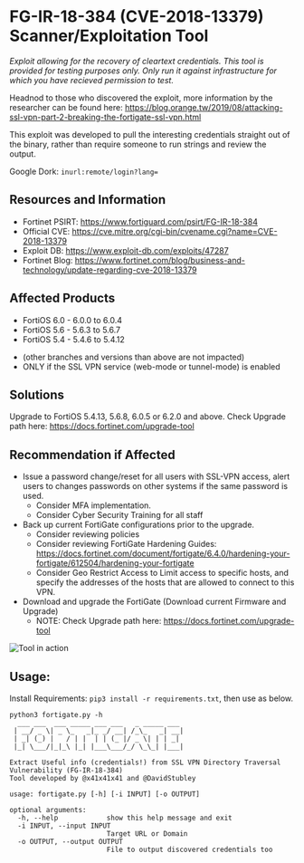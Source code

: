 # FG-IR-18-384 (CVE-2018-13379) Scanner/Exploitation Tool
*Exploit allowing for the recovery of cleartext credentials. This tool is provided for testing purposes only. Only run it against infrastructure for which you have recieved permission to test.*

Headnod to those who discovered the exploit, more information by the researcher can be found here: 
https://blog.orange.tw/2019/08/attacking-ssl-vpn-part-2-breaking-the-fortigate-ssl-vpn.html

This exploit was developed to pull the interesting credentials straight out of the binary, rather than require someone to run strings and review the output.

Google Dork: `inurl:remote/login?lang=`

## Resources and Information
-	Fortinet PSIRT: https://www.fortiguard.com/psirt/FG-IR-18-384 
- Official CVE: https://cve.mitre.org/cgi-bin/cvename.cgi?name=CVE-2018-13379 
- Exploit DB: https://www.exploit-db.com/exploits/47287 
- Fortinet Blog: https://www.fortinet.com/blog/business-and-technology/update-regarding-cve-2018-13379 

## Affected Products
-	FortiOS 6.0 - 6.0.0 to 6.0.4
-	FortiOS 5.6 - 5.6.3 to 5.6.7
-	FortiOS 5.4 - 5.4.6 to 5.4.12
* (other branches and versions than above are not impacted)
* ONLY if the SSL VPN service (web-mode or tunnel-mode) is enabled


## Solutions
Upgrade to FortiOS 5.4.13, 5.6.8, 6.0.5 or 6.2.0 and above.
Check Upgrade path here: https://docs.fortinet.com/upgrade-tool 

## Recommendation if Affected
- Issue a password change/reset for all users with SSL-VPN access, alert users to changes passwords on other systems if the same password is used.
  - Consider MFA implementation.
  - Consider Cyber Security Training for all staff
- Back up current FortiGate configurations prior to the upgrade.
  - Consider reviewing policies
  - Consider reviewing FortiGate Hardening Guides: https://docs.fortinet.com/document/fortigate/6.4.0/hardening-your-fortigate/612504/hardening-your-fortigate 
  - Consider Geo Restrict Access to Limit access to specific hosts, and specify the addresses of the hosts that are allowed to connect to this VPN.
- Download and upgrade the FortiGate (Download current Firmware and Upgrade)
  - NOTE: Check Upgrade path here: https://docs.fortinet.com/upgrade-tool 



![Tool in action](https://i.imgur.com/DpKKzsH.png)

## Usage: 

Install Requirements: `pip3 install -r requirements.txt`, then use as below.
```
python3 fortigate.py -h
  ___ ___  ___ _____ ___ ___   _ _____ ___
 | __/ _ \| _ \_   _|_ _/ __| /_\_   _| __|
 | _| (_) |   / | |  | | (_ |/ _ \| | | _|
 |_| \___/|_|_\ |_| |___\___/_/ \_\_| |___|

Extract Useful info (credentials!) from SSL VPN Directory Traversal Vulnerability (FG-IR-18-384)
Tool developed by @x41x41x41 and @DavidStubley

usage: fortigate.py [-h] [-i INPUT] [-o OUTPUT]

optional arguments:
  -h, --help            show this help message and exit
  -i INPUT, --input INPUT
                        Target URL or Domain
  -o OUTPUT, --output OUTPUT
                        File to output discovered credentials too
```
